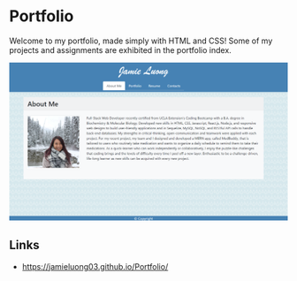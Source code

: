 # Portfolio

Welcome to my portfolio, made simply with HTML and CSS! Some of my projects and assignments are exhibited in the portfolio index.

![Portfolio Screenshot](assets/images/portfolio.png)

## Links
* https://jamieluong03.github.io/Portfolio/
